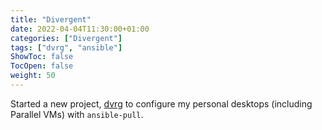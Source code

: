 ```yaml
---
title: "Divergent"
date: 2022-04-04T11:30:00+01:00
categories: ["Divergent"]
tags: ["dvrg", "ansible"]
ShowToc: false
TocOpen: false
weight: 50
---
```


Started a new project, [dvrg](https://github.com/griend/dvrg) to configure my personal desktops (including Parallel VMs) with `ansible-pull`.
